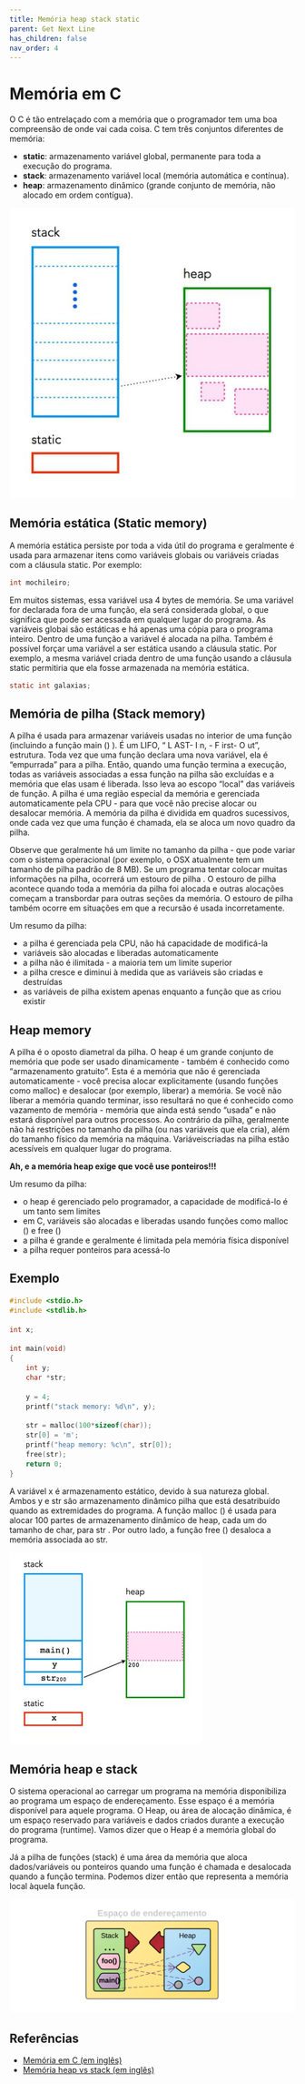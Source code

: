 ```yaml
---
title: Memória heap stack static
parent: Get Next Line
has_children: false
nav_order: 4
---
```


# Memória em C

O C é tão entrelaçado com a memória que o programador tem uma boa compreensão de onde vai cada coisa. C tem três conjuntos diferentes de memória:
- **static**: armazenamento variável global, permanente para toda a execução do programa.
- **stack**: armazenamento variável local (memória automática e contínua).
- **heap**: armazenamento dinâmico (grande conjunto de memória, não alocado em ordem contígua).

![Os três tipos de memória](images/memory-1.jpg)

## Memória estática (Static memory)
A memória estática persiste por toda a vida útil do programa e geralmente é usada para armazenar itens como variáveis globais ou variáveis criadas com a cláusula static. Por exemplo:
```c
int mochileiro;
```
Em muitos sistemas, essa variável usa 4 bytes de memória. Se uma variável for declarada fora de uma função, ela será considerada global, o que significa que pode ser acessada em qualquer lugar do programa. As variáveis globai são estáticas e há apenas uma cópia para o programa inteiro. Dentro de uma função a variável é alocada na pilha. Também é possível forçar uma variável a ser estática usando a cláusula static. Por exemplo, a mesma variável criada dentro de uma função usando a cláusula static permitiria que ela fosse armazenada na memória estática.
```c
static int galaxias;
```

## Memória de pilha (Stack memory)
A pilha é usada para armazenar variáveis ​​usadas no interior de uma função (incluindo a função main () ). É um LIFO, “ L AST- I n, - F irst- O ut”, estrutura. Toda vez que uma função declara uma nova variável, ela é “empurrada” para a pilha. Então, quando uma função termina a execução, todas as variáveis ​​associadas a essa função na pilha são excluídas e a memória que elas usam é liberada. Isso leva ao escopo “local” das variáveis ​​de função. A pilha é uma região especial da memória e gerenciada automaticamente pela CPU - para que você não precise alocar ou desalocar memória. A memória da pilha é dividida em quadros sucessivos, onde cada vez que uma função é chamada, ela se aloca um novo quadro da pilha.

Observe que geralmente há um limite no tamanho da pilha - que pode variar com o sistema operacional (por exemplo, o OSX atualmente tem um tamanho de pilha padrão de 8 MB). Se um programa tentar colocar muitas informações na pilha, ocorrerá um estouro de pilha . O estouro de pilha acontece quando toda a memória da pilha foi alocada e outras alocações começam a transbordar para outras seções da memória. O estouro de pilha também ocorre em situações em que a recursão é usada incorretamente.

Um resumo da pilha:
- a pilha é gerenciada pela CPU, não há capacidade de modificá-la
- variáveis ​​são alocadas e liberadas automaticamente
- a pilha não é ilimitada - a maioria tem um limite superior
- a pilha cresce e diminui à medida que as variáveis ​​são criadas e destruídas
- as variáveis ​​de pilha existem apenas enquanto a função que as criou existir

## Heap memory
A pilha é o oposto diametral da pilha. O heap é um grande conjunto de memória que pode ser usado dinamicamente - também é conhecido como “armazenamento gratuito”. Esta é a memória que não é gerenciada automaticamente - você precisa alocar explicitamente (usando funções como malloc) e desalocar (por exemplo, liberar) a memória. Se você não liberar a memória quando terminar, isso resultará no que é conhecido como vazamento de memória - memória que ainda está sendo “usada” e não estará disponível para outros processos. Ao contrário da pilha, geralmente não há restrições no tamanho da pilha (ou nas variáveis ​​que ela cria), além do tamanho físico da memória na máquina. Variáveis ​​criadas na pilha estão acessíveis em qualquer lugar do programa.

**Ah, e a memória heap exige que você use ponteiros!!!**

Um resumo da pilha:
- o heap é gerenciado pelo programador, a capacidade de modificá-lo é um tanto sem limites
- em C, variáveis ​​são alocadas e liberadas usando funções como malloc () e free ()
- a pilha é grande e geralmente é limitada pela memória física disponível
- a pilha requer ponteiros para acessá-lo

## Exemplo
```c
#include <stdio.h>
#include <stdlib.h>

int x;          

int main(void) 
{
    int y;   
    char *str; 

    y = 4;
    printf("stack memory: %d\n", y);

    str = malloc(100*sizeof(char)); 
    str[0] = 'm';
    printf("heap memory: %c\n", str[0]); 
    free(str);         
    return 0;
}
```

A variável x é armazenamento estático, devido à sua natureza global. Ambos y e str são armazenamento dinâmico pilha que está desatribuído quando as extremidades do programa. A função malloc () é usada para alocar 100 partes de armazenamento dinâmico de heap, cada um do tamanho de char, para str . Por outro lado, a função free () desaloca a memória associada ao str.

![Os três tipos de memória](images/memory-2.jpg)

## Memória heap e stack
O sistema operacional ao carregar um programa na memória disponibiliza ao programa um espaço de endereçamento. Esse espaço é a memória disponível para aquele programa. O Heap, ou área de alocação dinâmica, é um espaço reservado para variáveis e dados criados durante a execução do programa (runtime). Vamos dizer que o Heap é a memória global do programa.

Já a pilha de funções (stack) é uma área da memória que aloca dados/variáveis ou ponteiros quando uma função é chamada e desalocada quando a função termina. Podemos dizer então que representa a memória local àquela função.

![Os três tipos de memória](images/memory-3.jpg)

## Referências

- [Memória em C (em inglês)](https://craftofcoding.wordpress.com/2015/12/07/memory-in-c-the-stack-the-heap-and-static/)
- [Memória heap vs stack (em inglês)](https://blog.pantuza.com/artigos/heap-vs-stack)